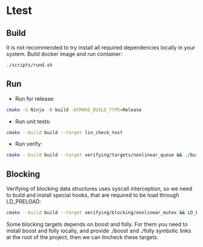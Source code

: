 # Ltest

## Build

It is not recommended to try install all required dependencies locally in your system. Build docker image and run container:
```sh
./scripts/rund.sh
```

## Run
* Run for release:
```sh
cmake -G Ninja -B build -DCMAKE_BUILD_TYPE=Release
```

* Run unit tests:
```sh
cmake --build build --target lin_check_test
```

* Run verify:
```sh
cmake --build build --target verifying/targets/nonlinear_queue && ./build/verifying/targets/nonlinear_queue --tasks 10 --rounds 240 --strategy pct
```
## Blocking
Verifying of blocking data structures uses syscall interception, so we need to build and install special hooks, that are required to be load through LD_PRELOAD:
```sh
cmake --build build --target verifying/blocking/nonlinear_mutex && LD_PRELOAD=build/syscall_intercept/libpreload.so ./build/verifying/blocking/nonlinear_mutex
```

Some blocking targets depends on boost and folly. For them you need to install boost and folly locally, and provide ./boost and ./folly symbolic links at the root of the project, then we can lincheck these targets.

